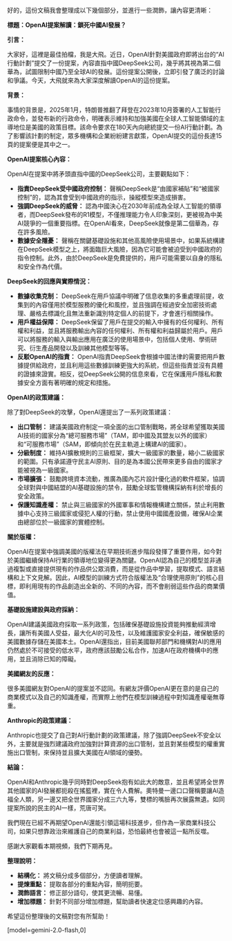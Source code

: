 好的，這份文稿我會整理成以下幾個部分，並進行一些潤飾，讓內容更清晰：

**標題：OpenAI提案解讀：鎖死中國AI發展？**

**引言：**

大家好，這裡是最佳拍檔，我是大飛。近日，OpenAI針對美國政府即將出台的“AI行動計劃”提交了一份提案，內容直指中國DeepSeek公司，幾乎將其視為第二個華為，試圖限制中國乃至全球AI的發展。這份提案公開後，立即引發了廣泛的討論和爭議。今天，大飛就來為大家深度解讀OpenAI的這份提案。

**背景：**

事情的背景是，2025年1月，特朗普推翻了拜登在2023年10月簽署的人工智能行政命令，並發布新的行政命令，明確表示維持和加強美國在全球人工智能領域的主導地位是美國的政策目標。該命令要求在180天內向總統提交一份AI行動計劃。為了影響該計劃的制定，眾多機構和企業紛紛建言獻策，OpenAI提交的這份長達15頁的提案便是其中之一。

**OpenAI提案核心內容：**

OpenAI在提案中將矛頭直指中國的DeepSeek公司，主要觀點如下：

*   **指責DeepSeek受中國政府控制：** 聲稱DeepSeek是“由國家補貼”和“被國家控制”的，認為其會受到中國政府的指示，操縱模型來造成損害。
*   **強調DeepSeek的威脅：** 認為中國決心在2030年前成為全球人工智能的領導者，而DeepSeek發布的R1模型，不僅推理能力令人印象深刻，更被視為中美AI競爭的一個重要指標。在OpenAI看來，DeepSeek就像是第二個華為，存在許多風險。
*   **數據安全隱憂：** 聲稱在關鍵基礎設施和其他高風險使用場景中，如果系統構建在DeepSeek模型之上，將面臨巨大風險，因為它可能會被迫受到中國政府的指令控制。此外，由於DeepSeek是免費提供的，用戶可能需要以自身的隱私和安全作為代價。

**DeepSeek的回應與實際情況：**

*   **數據收集克制：** DeepSeek在用戶協議中明確了信息收集的多重處理前提，收集到的內容僅用於模型服務的優化和風控，並且強調在經過安全加密技術處理、嚴格去標識化且無法重新識別特定個人的前提下，才會進行相關操作。
*   **用戶權益保障：** DeepSeek保留了用戶在提交的輸入中擁有的任何權利、所有權和利益，並且將服務輸出內容的任何權利、所有權和利益歸屬於用戶。用戶可以將服務的輸入與輸出應用在廣泛的使用場景中，包括個人使用、學術研究、衍生產品開發以及訓練其他模型等等。
*   **反駁OpenAI的指責：** OpenAI指責DeepSeek會根據中國法律的需要把用戶數據提供給政府，並且利用這些數據訓練更強大的系統，但這些指責並沒有具體的證據來證實。相反，從DeepSeek公開的信息來看，它在保護用戶隱私和數據安全方面有著明確的規定和措施。

**OpenAI的政策建議：**

除了對DeepSeek的攻擊，OpenAI還提出了一系列政策建議：

*   **出口管制：** 建議美國政府制定一項全面的出口管制戰略，將全球希望獲取美國AI技術的國家分為“總可服務市場”（TAM，即中國及其盟友以外的國家）和“可服務市場”（SAM，即傾向於在民主軌道上構建AI的國家）。
*   **分級制度：** 維持AI擴散規則的三級框架，擴大一級國家的數量，縮小二級國家的範圍。只有承諾遵守民主AI原則、目的是為本國公民帶來更多自由的國家才能被視為一級國家。
*   **市場擴張：** 鼓勵跨境資本流動，推廣為國內芯片設計優化過的軟件框架，協調全球對與中國結盟的AI基礎設施的禁令，鼓勵全球監管機構採納有利於增長的安全政策。
*   **保護知識產權：** 禁止與三級國家的外國軍事和情報機構建立關係，禁止利用數據中心支持三級國家或侵犯人權的行動，禁止使用中國國產設備，確保AI企業由總部位於一級國家的實體控制。

**關於版權：**

OpenAI在提案中強調美國的版權法在早期技術進步階段發揮了重要作用，如今對於美國繼續保持AI行業的領導地位變得更為關鍵。OpenAI認為自己的模型並非通過複製或直接提供現有的作品供公眾消費，而是從作品中學習，提取模式、語言結構和上下文見解。因此，AI模型的訓練方式符合版權法及“合理使用原則”的核心目標，即利用現有的作品創造出全新的、不同的內容，而不會削弱這些作品的商業價值。

**基礎設施建設與政府採納：**

OpenAI建議美國政府採取一系列政策，包括確保基礎設施投資能夠推動經濟增長，讓所有美國人受益，最大化AI的可及性，以及維護國家安全利益，確保敏感的美國數據存儲在美國本土。OpenAI還指出，目前美國聯邦部門和機構對AI的應用仍然處於不可接受的低水平，政府應該鼓勵公私合作，加速AI在政府機構中的應用，並且消除已知的障礙。

**美國網友的反應：**

很多美國網友對OpenAI的提案並不認同。有網友評價OpenAI更在意的是自己的商業模式以及自己的知識產權，而實際上他們在模型訓練過程中對知識產權毫無尊重。

**Anthropic的政策建議：**

Anthropic也提交了自己對AI行動計劃的政策建議，除了強調DeepSeek不安全以外，主要就是強烈建議政府加強對計算資源的出口管制，並且對某些模型的權重實施出口管制，來保持並且擴大美國在AI領域的優勢。

**結論：**

OpenAI和Anthropic幾乎同時對DeepSeek抱有如此大的敵意，並且希望將全世界其他國家的AI發展都扼殺在搖籃裡，實在令人費解。奧特曼一邊口口聲稱要讓AI造福全人類，另一邊又把全世界國家分成三六九等，雙標的嘴臉再次展露無遺。如同提案所說的民主的AI一樣，荒唐可笑。

我們現在已經不再期望OpenAI還能引領這場科技進步，但作為一家商業科技公司，如果只想靠政治來維護自己的商業利益，恐怕最終也會被這一點所反噬。

感謝大家觀看本期視頻，我們下期再見。

**整理說明：**

*   **結構化：** 將文稿分成多個部分，方便讀者理解。
*   **提煉重點：** 提取各部分的重點內容，簡明扼要。
*   **潤飾語言：** 修正部分語句，使其更流暢、易懂。
*   **增加標題：** 針對不同部分增加標題，幫助讀者快速定位感興趣的內容。

希望這份整理後的文稿對您有所幫助！

[model=gemini-2.0-flash,0]
